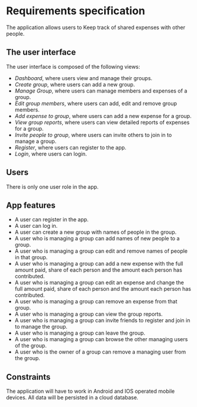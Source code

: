 # Requirements specification

The application allows users to Keep track of shared expenses with other people. 

## The user interface

The user interface is composed of the following views: 

- *Dashboard*, where users view and manage their groups.
- *Create group*, where users can add a new group.
- *Manage Group*, where users can manage members and expenses of a group. 
- *Edit group members*, where users can add, edit and remove group members.
- *Add expense to group*, where users can add a new expense for a group.
- *View group reports*, where users can view detailed reports of expenses for a group.
- *Invite people to group*, where users can invite others to join in to manage a group.
- *Register*, where users can register to the app.
- *Login*, where users can login.

## Users 

There is only one user role in the app.

## App features 

- A user can register in the app.
- A user can log in.
- A user can create a new group with names of people in the group.
- A user who is managing a group can add names of new people to a group.
- A user who is managing a group can edit and remove names of people in that group.
- A user who is managing a group can add a new expense with the full amount paid, share of each person and the amount each person has contributed.
- A user who is managing a group can edit an expense and change the full amount paid, share of each person and the amount each person has contributed.
- A user who is managing a group can remove an expense from that group.
- A user who is managing a group can view the group reports.
- A user who is managing a group can invite friends to register and join in to manage the group.
- A user who is managing a group can leave the group.
- A user who is managing a group can browse the other managing users of the group.
- A user who is the owner of a group can remove a managing user from the group.

## Constraints

The application will have to work in Android and IOS operated mobile devices. All data will be persisted in a cloud database. 